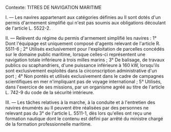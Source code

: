 Contexte: TITRES DE NAVIGATION MARITIME

I. — Les navires appartenant aux catégories définies au II sont dotés d'un permis d'armement simplifié qui n'est pas soumis aux obligations découlant de l'article L. 5522-2.

II. — Relèvent du régime du permis d'armement simplifié les navires : 1° Dont l'équipage est uniquement composé d'agents relevant de l'article R. 5511-6 ; 2° Utilisés exclusivement pour l'exploitation de parcelles concédés sur le domaine public maritime, lorsque celles-ci représentent une navigation totale inférieure à trois milles marins ; 3° De balisage, de travaux publics ou scaphandriers, d'une puissance inférieure à 160 kW, lorsqu'ils sont exclusivement exploités dans la circonscription administrative d'un port ; 4° Non pontés et utilisés exclusivement dans le cadre de campagnes scientifiques en mer n'impliquant pas de voyage international ; 5° Utilisés, dans l'exercice de ses missions, par un organisme agréé au titre de l'article L. 742-9 du code de la sécurité intérieure.

III. — Les tâches relatives à la marche, à la conduite et à l'entretien des navires énumérés au II peuvent être réalisées par des personnes ne relevant pas du 3° de l'article L. 5511-1, dès lors qu'elles ont reçu une formation nautique dont le contenu est défini par arrêté du ministre chargé de la formation professionnelle maritime.